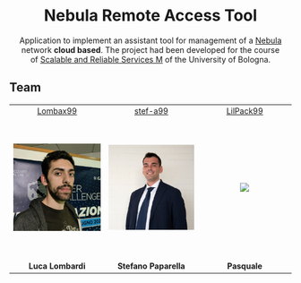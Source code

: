 <div align="center"> 
  <h1>Nebula Remote Access Tool</h1>
  
Application to implement an assistant tool for management of a [Nebula](https://github.com/slackhq/nebula) network <b>cloud based</b>. The project had been developed for the course of [Scalable and Reliable Services M](https://www.unibo.it/it/studiare/dottorati-master-specializzazioni-e-altra-formazione/insegnamenti/insegnamento/2023/472686) of the University of Bologna.
</div>
 
## Team
<table>
  <!--<tr align="center"><td colspan="3"><b>Team BCR</b></td></tr>-->
  <tr align="center">
    <td><a href="https://github.com/Lombax99">Lombax99</a></td>
    <td><a href="https://github.com/stef-a99">stef-a99</a></td>
    <td><a href="https://github.com/LilPack99">LilPack99</a></td>
  </tr>
    <tr align="center">
    <td style="width:250px; height:250px;">
	    <img width="100%" src=".\resources\LucaLombardi.jpg" style="max-height:100%; max-width:100%">
	</td>
    <td style="width:250px; height:250px;">
	    <img src=".\resources\StefanoPaparella.jpg" style="max-height:100%; max-width:100%">
	</td>
    <td style="width:250px; height:250px;">
	    <img width="100%" src=".\resources\Pasquale.png" style="max-height:100%; max-width:100%">
	</td>
  </tr>
  <tr align="center">
    <td><b>Luca Lombardi</b></td>
    <td><b>Stefano Paparella</b></td>
    <td><b>Pasquale</b></td>
  </tr>
</table>

